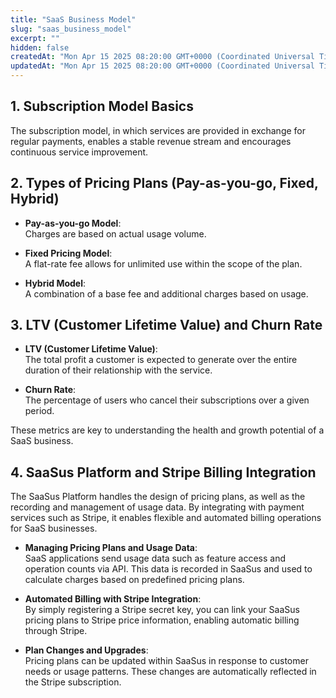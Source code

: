 ```yaml
---
title: "SaaS Business Model"
slug: "saas_business_model"
excerpt: ""
hidden: false
createdAt: "Mon Apr 15 2025 08:20:00 GMT+0000 (Coordinated Universal Time)"
updatedAt: "Mon Apr 15 2025 08:20:00 GMT+0000 (Coordinated Universal Time)"
---
```


## 1. Subscription Model Basics

The subscription model, in which services are provided in exchange for regular payments, enables a stable revenue stream and encourages continuous service improvement.

## 2. Types of Pricing Plans (Pay-as-you-go, Fixed, Hybrid)

- **Pay-as-you-go Model**:  
  Charges are based on actual usage volume.

- **Fixed Pricing Model**:  
  A flat-rate fee allows for unlimited use within the scope of the plan.

- **Hybrid Model**:  
  A combination of a base fee and additional charges based on usage.

## 3. LTV (Customer Lifetime Value) and Churn Rate

- **LTV (Customer Lifetime Value)**:  
  The total profit a customer is expected to generate over the entire duration of their relationship with the service.

- **Churn Rate**:  
  The percentage of users who cancel their subscriptions over a given period.

These metrics are key to understanding the health and growth potential of a SaaS business.

## 4. SaaSus Platform and Stripe Billing Integration

The SaaSus Platform handles the design of pricing plans, as well as the recording and management of usage data. By integrating with payment services such as Stripe, it enables flexible and automated billing operations for SaaS businesses.

- **Managing Pricing Plans and Usage Data**:  
  SaaS applications send usage data such as feature access and operation counts via API. This data is recorded in SaaSus and used to calculate charges based on predefined pricing plans.

- **Automated Billing with Stripe Integration**:  
  By simply registering a Stripe secret key, you can link your SaaSus pricing plans to Stripe price information, enabling automatic billing through Stripe.

- **Plan Changes and Upgrades**:  
  Pricing plans can be updated within SaaSus in response to customer needs or usage patterns. These changes are automatically reflected in the Stripe subscription.